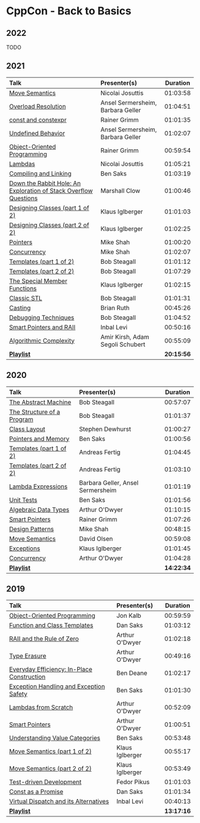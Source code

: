 # CppCon - Back to Basics

## 2022

TODO

## 2021

| **Talk**                                                                                                        | **Presenter(s)**                  | **Duration** |
| :-------------------------------------------------------------------------------------------------------------- | :-------------------------------- | :----------: |
| [Move Semantics](https://www.youtube.com/watch?v=Bt3zcJZIalk)                                                   | Nicolai Josuttis                  |   01:03:58   |
| [Overload Resolution](https://www.youtube.com/watch?v=b5Kbzgx1w9A)                                              | Ansel Sermersheim, Barbara Geller |   01:04:51   |
| [const and constexpr](https://www.youtube.com/watch?v=tA6LbPyYdco)                                              | Rainer Grimm                      |   01:01:35   |
| [Undefined Behavior](https://www.youtube.com/watch?v=NpL9YnxnOqM)                                               | Ansel Sermersheim, Barbara Geller |   01:02:07   |
| [Object-Oriented Programming](https://www.youtube.com/watch?v=Ou5WsJzn7Ws)                                      | Rainer Grimm                      |   00:59:54   |
| [Lambdas](https://www.youtube.com/watch?v=IgNUBw3vcO4)                                                          | Nicolai Josuttis                  |   01:05:21   |
| [Compiling and Linking](https://www.youtube.com/watch?v=cpkDQaYttR4)                                            | Ben Saks                          |   01:03:19   |
| [Down the Rabbit Hole: An Exploration of Stack Overflow Questions](https://www.youtube.com/watch?v=9Tx97HeGnUQ) | Marshall Clow                     |   01:00:46   |
| [Designing Classes (part 1 of 2)](https://www.youtube.com/watch?v=motLOioLJfg)                                  | Klaus Iglberger                   |   01:01:03   |
| [Designing Classes (part 2 of 2)](https://www.youtube.com/watch?v=O65lEiYkkbc)                                  | Klaus Iglberger                   |   01:02:25   |
| [Pointers](https://www.youtube.com/watch?v=0zd8eznWv4k)                                                         | Mike Shah                         |   01:00:20   |
| [Concurrency](https://www.youtube.com/watch?v=pfIC-kle4b0)                                                      | Mike Shah                         |   01:02:07   |
| [Templates (part 1 of 2)](https://www.youtube.com/watch?v=XN319NYEOcE)                                          | Bob Steagall                      |   01:01:12   |
| [Templates (part 2 of 2)](https://www.youtube.com/watch?v=2Y9XbltAfXs)                                          | Bob Steagall                      |   01:07:29   |
| [The Special Member Functions](https://www.youtube.com/watch?v=9BM5LAvNtus)                                     | Klaus Iglberger                   |   01:02:15   |
| [Classic STL](https://www.youtube.com/watch?v=tXUXl_RzkAk)                                                      | Bob Steagall                      |   01:01:31   |
| [Casting](https://www.youtube.com/watch?v=2h2hdRqRIRk)                                                          | Brian Ruth                        |   00:45:26   |
| [Debugging Techniques](https://www.youtube.com/watch?v=M7fV-eQwxrY)                                             | Bob Steagall                      |   01:04:52   |
| [Smart Pointers and RAII](https://www.youtube.com/watch?v=07rJOzFRs6M)                                          | Inbal Levi                        |   00:50:16   |
| [Algorithmic Complexity](https://www.youtube.com/watch?v=AY2FqpDCBGs)                                           | Amir Kirsh, Adam Segoli Schubert  |   00:55:09   |
| [**Playlist**](https://www.youtube.com/playlist?list=PLHTh1InhhwT4TJaHBVWzvBOYhp27UO7mI)                        |                                   | **20:15:56** |


## 2020

| **Talk**                                                                                 | **Presenter(s)**                  | **Duration** |
| :--------------------------------------------------------------------------------------- | :-------------------------------- | :----------: |
| [The Abstract Machine](https://www.youtube.com/watch?v=ZAji7PkXaKY)                      | Bob Steagall                      |   00:57:07   |
| [The Structure of a Program](https://www.youtube.com/watch?v=3KoXeegncrs)                | Bob Steagall                      |   01:01:37   |
| [Class Layout](https://www.youtube.com/watch?v=SShSV_iV1Ko)                              | Stephen Dewhurst                  |   01:00:27   |
| [Pointers and Memory](https://www.youtube.com/watch?v=rqVWj0aVSxg)                       | Ben Saks                          |   01:00:56   |
| [Templates (part 1 of 2)](https://www.youtube.com/watch?v=VNJ4wiuxJM4)                   | Andreas Fertig                    |   01:04:45   |
| [Templates (part 2 of 2)](https://www.youtube.com/watch?v=0dtjDTEE0hQ)                   | Andreas Fertig                    |   01:03:10   |
| [Lambda Expressions](https://www.youtube.com/watch?v=ZIPNFcw6V9o)                        | Barbara Geller, Ansel Sermersheim |   01:01:19   |
| [Unit Tests](https://www.youtube.com/watch?v=_OHE33s7EKw)                                | Ben Saks                          |   01:01:56   |
| [Algebraic Data Types](https://www.youtube.com/watch?v=OJzmWqCCZaM)                      | Arthur O'Dwyer                    |   01:10:15   |
| [Smart Pointers](https://www.youtube.com/watch?v=sQCSX7vmmKY)                            | Rainer Grimm                      |   01:07:26   |
| [Design Patterns](https://www.youtube.com/watch?v=2UUqX2eIdSM)                           | Mike Shah                         |   00:48:15   |
| [Move Semantics](https://www.youtube.com/watch?v=ZG59Bqo7qX4)                            | David Olsen                       |   00:59:08   |
| [Exceptions](https://www.youtube.com/watch?v=0ojB8c0xUd8)                                | Klaus Iglberger                   |   01:01:45   |
| [Concurrency](https://www.youtube.com/watch?v=F6Ipn7gCOsY)                               | Arthur O'Dwyer                    |   01:04:28   |
| [**Playlist**](https://www.youtube.com/playlist?list=PLHTh1InhhwT5o3GwbFYy3sR7HDNRA353e) |                                   | **14:22:34** |

## 2019

| **Talk**                                                                                  | **Presenter(s)** | **Duration** |
| :---------------------------------------------------------------------------------------- | :--------------- | :----------: |
| [Object-Oriented Programming](https://www.youtube.com/watch?v=32tDTD9UJCE)                | Jon Kalb         |   00:59:59   |
| [Function and Class Templates](https://www.youtube.com/watch?v=LMP_sxOaz6g)               | Dan Saks         |   01:03:12   |
| [RAII and the Rule of Zero](https://www.youtube.com/watch?v=7Qgd9B1KuMQ)                  | Arthur O'Dwyer   |   01:02:18   |
| [Type Erasure ](https://www.youtube.com/watch?v=tbUCHifyT24)                              | Arthur O'Dwyer   |   00:49:16   |
| [Everyday Efficiency: In-Place Construction](https://www.youtube.com/watch?v=oTMSgI1XjF8) | Ben Deane        |   01:02:17   |
| [Exception Handling and Exception Safety](https://www.youtube.com/watch?v=W6jZKibuJpU)    | Ben Saks         |   01:01:30   |
| [Lambdas from Scratch](https://www.youtube.com/watch?v=3jCOwajNch0)                       | Arthur O'Dwyer   |   00:52:09   |
| [Smart Pointers](https://www.youtube.com/watch?v=xGDLkt-jBJ4)                             | Arthur O'Dwyer   |   01:00:51   |
| [Understanding Value Categories](https://www.youtube.com/watch?v=XS2JddPq7GQ)             | Ben Saks         |   00:53:48   |
| [Move Semantics (part 1 of 2)](https://www.youtube.com/watch?v=St0MNEU5b0o)               | Klaus Iglberger  |   00:55:17   |
| [Move Semantics (part 2 of 2)](https://www.youtube.com/watch?v=pIzaZbKUw2s)               | Klaus Iglberger  |   00:53:49   |
| [Test-driven Development](https://www.youtube.com/watch?v=RoYljVOj2H8)                    | Fedor Pikus      |   01:01:03   |
| [Const as a Promise](https://www.youtube.com/watch?v=NZtr93iL3R0)                         | Dan Saks         |   01:01:34   |
| [Virtual Dispatch and its Alternatives](https://www.youtube.com/watch?v=jBnIMEb2GhA)      | Inbal Levi       |   00:40:13   |
| [**Playlist**](https://www.youtube.com/playlist?list=PLHTh1InhhwT4CTnVjJqnAKeMfGzOWjsRa)  |                  | **13:17:16** |
